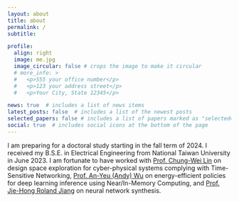 ```yaml
---
layout: about
title: about
permalink: /
subtitle:

profile:
  align: right
  image: me.jpg
  image_circular: false # crops the image to make it circular
  # more_info: >
  #   <p>555 your office number</p>
  #   <p>123 your address street</p>
  #   <p>Your City, State 12345</p>

news: true  # includes a list of news items
latest_posts: false  # includes a list of the newest posts
selected_papers: false # includes a list of papers marked as "selected={true}"
social: true  # includes social icons at the bottom of the page
---
```


I am preparing for a doctoral study starting in the fall term of 2024. I received my B.S.E. in Electrical Engineering from National Taiwan University in June 2023. I am fortunate to have worked with [Prof. Chung-Wei Lin](https://www.csie.ntu.edu.tw/~cwlin/) on design space exploration for cyber-physical systems complying with Time-Sensitive Networking, [Prof. An-Yeu (Andy) Wu](http://access.ee.ntu.edu.tw/) on energy-efficient policies for deep learning inference using Near/In-Memory Computing, and [Prof. Jie-Hong Roland Jiang](http://cc.ee.ntu.edu.tw/~jhjiang/) on neural network synthesis.